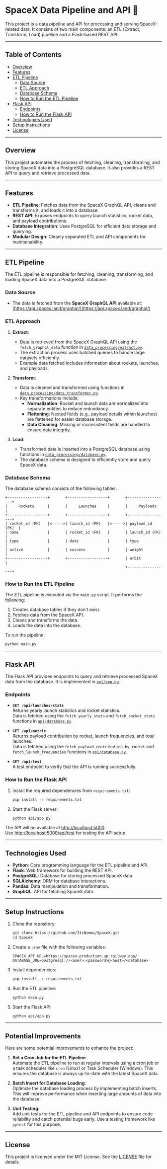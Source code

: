 # SpaceX Data Pipeline and API 🚀

This project is a data pipeline and API for processing and serving SpaceX-related data. It consists of two main components: an ETL (Extract, Transform, Load) pipeline and a Flask-based REST API.

---

## Table of Contents
- [Overview](#overview)
- [Features](#features)
- [ETL Pipeline](#etl-pipeline)
  - [Data Source](#data-source)
  - [ETL Approach](#etl-approach)
  - [Database Schema](#database-schema)
  - [How to Run the ETL Pipeline](#how-to-run-the-etl-pipeline)
- [Flask API](#flask-api)
  - [Endpoints](#endpoints)
  - [How to Run the Flask API](#how-to-run-the-flask-api)
- [Technologies Used](#technologies-used)
- [Setup Instructions](#setup-instructions)
- [License](#license)

---

## Overview

This project automates the process of fetching, cleaning, transforming, and storing SpaceX data into a PostgreSQL database. It also provides a REST API to query and retrieve processed data.

---

## Features

- **ETL Pipeline**: Fetches data from the SpaceX GraphQL API, cleans and transforms it, and loads it into a database.
- **REST API**: Exposes endpoints to query launch statistics, rocket data, and payload contributions.
- **Database Integration**: Uses PostgreSQL for efficient data storage and querying.
- **Modular Design**: Cleanly separated ETL and API components for maintainability.

---

## ETL Pipeline

The ETL pipeline is responsible for fetching, cleaning, transforming, and loading SpaceX data into a PostgreSQL database.

### Data Source
- The data is fetched from the **SpaceX GraphQL API** available at:  
  [https://api.spacex.land/graphql/](https://api.spacex.land/graphql/)

### ETL Approach

1. **Extract**:
   - Data is retrieved from the SpaceX GraphQL API using the `fetch_graphql_data` function in [`data_processing/extract.py`](data_processing/extract.py).
   - The extraction process uses batched queries to handle large datasets efficiently.
   - Example data fetched includes information about rockets, launches, and payloads.

2. **Transform**:
   - Data is cleaned and transformed using functions in [`data_processing/data_transformer.py`](data_processing/data_transformer.py).
   - Key transformations include:
     - **Normalization**: Rocket and launch data are normalized into separate entities to reduce redundancy.
     - **Flattening**: Nested fields (e.g., payload details within launches) are flattened for easier database storage.
     - **Data Cleaning**: Missing or inconsistent fields are handled to ensure data integrity.

3. **Load**:
   - Transformed data is inserted into a PostgreSQL database using functions in [`data_processing/database.py`](data_processing/database.py).
   - The database schema is designed to efficiently store and query SpaceX data.

### Database Schema

The database schema consists of the following tables:

```plaintext
+------------------+       +------------------+       +------------------+
|     Rockets      |       |     Launches     |       |     Payloads     |
+------------------+       +------------------+       +------------------+
| rocket_id (PK)   |<----->| launch_id (PK)   |<----->| payload_id (PK)  |
| name             |       | rocket_id (FK)   |       | launch_id (FK)   |
| type             |       | date             |       | type             |
| active           |       | success          |       | weight           |
+------------------+       +------------------+       | orbit            |
                                                      +------------------+
```

### How to Run the ETL Pipeline

The ETL pipeline is executed via the `main.py` script. It performs the following:

1. Creates database tables if they don't exist.
2. Fetches data from the SpaceX API.
3. Cleans and transforms the data.
4. Loads the data into the database.

To run the pipeline:

```bash
python main.py
```

---

## Flask API

The Flask API provides endpoints to query and retrieve processed SpaceX data from the database. It is implemented in [`api/app.py`](api/app.py).

### Endpoints

- **`GET /api/launches/stats`**  
  Returns yearly launch statistics and rocket statistics.  
  Data is fetched using the `fetch_yearly_stats` and `fetch_rocket_stats` functions in [`api/database.py`](api/database.py).

- **`GET /api/metrix`**  
  Returns payload contribution by rocket, launch frequencies, and total launches.  
  Data is fetched using the `fetch_payload_contribution_by_rocket` and `fetch_launch_frequencies` functions in [`api/database.py`](api/database.py).

- **`GET /api/test`**  
  A test endpoint to verify that the API is running successfully.

### How to Run the Flask API

1. Install the required dependencies from `requirements.txt`:

   ```bash
   pip install -r requirements.txt
   ```

2. Start the Flask server:

   ```bash
   python api/app.py
   ```

The API will be available at [http://localhost:5000](http://localhost:5000).  
Use [http://localhost:5000/api/test](http://localhost:5000/api/test) for testing the API setup.

---

## Technologies Used

- **Python**: Core programming language for the ETL pipeline and API.
- **Flask**: Web framework for building the REST API.
- **PostgreSQL**: Database for storing processed SpaceX data.
- **SQLAlchemy**: ORM for database interactions.
- **Pandas**: Data manipulation and transformation.
- **GraphQL**: API for fetching SpaceX data.

---

## Setup Instructions

1. Clone the repository:

   ```bash
   git clone https://github.com/ItsNimmz/SpaceX.git
   cd SpaceX
   ```

2. Create a `.env` file with the following variables:

   ```env
   SPACEX_API_URL=https://spacex-production.up.railway.app/
   DATABASE_URL=postgresql://<user>:<password>@<host>/<database>
   ```

3. Install dependencies:

   ```bash
   pip install -r requirements.txt
   ```

4. Run the ETL pipeline:

   ```bash
   python main.py
   ```

5. Start the Flask API:

   ```bash
   python api/app.py
   ```

---
## Potential Improvements

Here are some potential improvements to enhance the project:

1. **Set a Cron Job for the ETL Pipeline**:  
   Automate the ETL pipeline to run at regular intervals using a cron job or a task scheduler like `cron` (Linux) or Task Scheduler (Windows). This ensures the database is always up-to-date with the latest SpaceX data.

2. **Batch Insert for Database Loading**:  
   Optimize the database loading process by implementing batch inserts. This will improve performance when inserting large amounts of data into the database.

3. **Unit Testing**:  
   Add unit tests for the ETL pipeline and API endpoints to ensure code reliability and catch potential bugs early. Use a testing framework like `pytest` for this purpose.

---
## License

This project is licensed under the MIT License. See the [LICENSE](LICENSE) file for details.